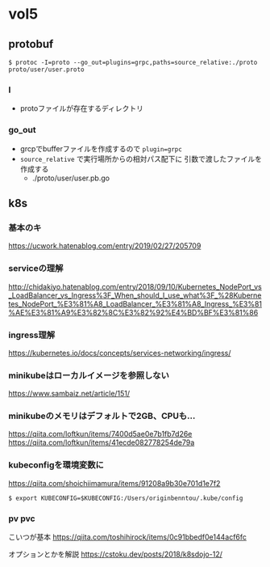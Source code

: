 # vol5

## protobuf

```
$ protoc -I=proto --go_out=plugins=grpc,paths=source_relative:./proto proto/user/user.proto
```

### I

- protoファイルが存在するディレクトリ

### go_out

- grcpでbufferファイルを作成するので `plugin=grpc`
- `source_relative` で実行場所からの相対パス配下に 引数で渡したファイルを作成する
  - ./proto/user/user.pb.go


## k8s

### 基本のキ

https://ucwork.hatenablog.com/entry/2019/02/27/205709

### serviceの理解

http://chidakiyo.hatenablog.com/entry/2018/09/10/Kubernetes_NodePort_vs_LoadBalancer_vs_Ingress%3F_When_should_I_use_what%3F_%28Kubernetes_NodePort_%E3%81%A8_LoadBalancer_%E3%81%A8_Ingress_%E3%81%AE%E3%81%A9%E3%82%8C%E3%82%92%E4%BD%BF%E3%81%86

### ingress理解

https://kubernetes.io/docs/concepts/services-networking/ingress/

### minikubeはローカルイメージを参照しない

https://www.sambaiz.net/article/151/

### minikubeのメモリはデフォルトで2GB、CPUも...

https://qiita.com/loftkun/items/7400d5ae0e7b1fb7d26e
https://qiita.com/loftkun/items/41ecde082778254de79a

### kubeconfigを環境変数に

https://qiita.com/shoichiimamura/items/91208a9b30e701d1e7f2

```
$ export KUBECONFIG=$KUBECONFIG:/Users/originbenntou/.kube/config
```

### pv pvc

こいつが基本
https://qiita.com/toshihirock/items/0c91bbedf0e144acf6fc

オプションとかを解説
https://cstoku.dev/posts/2018/k8sdojo-12/
